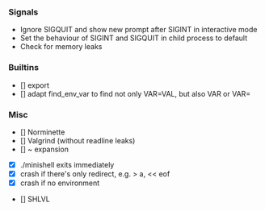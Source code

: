 ### Signals
- Ignore SIGQUIT and show new prompt after SIGINT in interactive mode
- Set the behaviour of SIGINT and SIGQUIT in child process to default
- Check for memory leaks

### Builtins
- [] export
- [] adapt find_env_var to find not only VAR=VAL, but also VAR or VAR=

### Misc
- [] Norminette
- [] Valgrind (without readline leaks)
- [] ~ expansion
- [x] ./minishell exits immediately
- [x] crash if there's only redirect, e.g. > a, << eof
- [x] crash if no environment
- [] SHLVL
